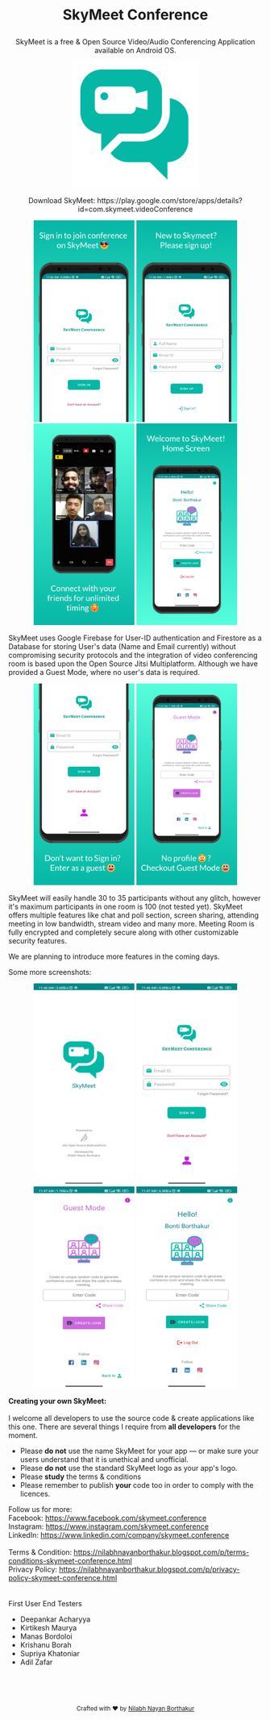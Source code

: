 # <p align="center">SkyMeet Conference</p>
<p align="center">SkyMeet is a free & Open Source Video/Audio Conferencing Application available on Android OS.</p>

<p align="center"><img src="./Images/GitHub and External/skymeet_logo.png" height="250" width="250" ></p>

<p align="center">Download SkyMeet: https://play.google.com/store/apps/details?id=com.skymeet.videoConference</p>

<p align="center"><img src="./Images/SkyMeet PlayStore Images/screen_1.png" height="400" width="200" > <img src="./Images/SkyMeet PlayStore Images/screen_6.png" height="400" width="200" > <img src="./Images/SkyMeet PlayStore Images/screen_3.png" height="400" width="200" > <img src="./Images/SkyMeet PlayStore Images/screen_4.png" height="400" width="200" ></p>

SkyMeet uses Google Firebase for User-ID authentication and Firestore as a Database for storing User's data (Name and Email currently) without compromising security protocols and the integration of video conferencing room is based upon the Open Source Jitsi Multiplatform. Although we have provided a Guest Mode, where no user's data is required.

<p align="center"><img src="./Images/SkyMeet PlayStore Images/screen_2.png" height="400" width="200" > <img src="./Images/SkyMeet PlayStore Images/screen_5.png" height="400" width="200" ></p>

SkyMeet will easily handle 30 to 35 participants without any glitch, however it's maximum participants in one room is 100 (not tested yet). SkyMeet offers multiple features like chat and poll section, screen sharing, attending meeting in low bandwidth, stream video and many more. Meeting Room is fully encrypted and completely secure along with other customizable security features.

We are planning to introduce more features in the coming days.

Some more screenshots:

<p align="center"><img src="./Images/GitHub and External/1.jpg" height="400" width="200" > <img src="./Images/GitHub and External/2.jpg" height="400" width="200" >
<img src="./Images/GitHub and External/4.jpg" height="400" width="200" > <img src="./Images/GitHub and External/5.jpg" height="400" width="200" ></p>



**Creating your own SkyMeet:**
<br />
<br />
I welcome all developers to use the source code & create applications like this one. There are several things I require from **all developers** for the moment.
* Please **do not** use the name SkyMeet for your app — or make sure your users understand that it is unethical and unofficial.
* Please **do not** use the standard SkyMeet logo as your app's logo.
* Please **study** the terms & conditions
* Please remember to publish **your** code too in order to comply with the licences.



Follow us for more:
<br />
Facebook: https://www.facebook.com/skymeet.conference
<br />
Instagram: https://www.instagram.com/skymeet.conference
<br />
LinkedIn: https://www.linkedin.com/company/skymeet.conference
<br />
<br />
Terms & Condition: https://nilabhnayanborthakur.blogspot.com/p/terms-conditions-skymeet-conference.html
<br />
Privacy Policy: https://nilabhnayanborthakur.blogspot.com/p/privacy-policy-skymeet-conference.html
<br />
<br />
<br />
First User End Testers
* Deepankar Acharyya
* Kirtikesh Maurya
* Manas Bordoloi
* Krishanu Borah
* Supriya Khatoniar
* Adil Zafar
<br />
<br />
<br />
<footer>
<p align="center" style="font-size: smaller;">
Crafted with ❤️ by <a href="https://www.linkedin.com/in/nilabh-borthakur/" target="_blank">Nilabh Nayan Borthakur</a>
</p>
</footer>

